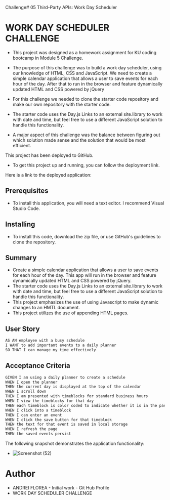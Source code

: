 Challenge# 05 Third-Party APIs: Work Day Scheduler

# WORK DAY SCHEDULER CHALLENGE

- This project was designed as a homework assignment for KU coding bootcamp in Module 5 Challenge.

- The purpose of this challenge was to build a work day scheduler, using our knowledge of HTML, CSS and JavaScript. We need to create a simple calendar application that allows a user to save events for each hour of the day. After that to run in the browser and feature dynamically updated HTML and CSS powered by jQuery

- For this challenge we needed to clone the starter code repository and make our own repository with the starter code.

- The starter code uses the Day.js Links to an external site.library to work with date and time, but feel free to use a different JavaScript solution to handle this functionality.

- A major aspect of this challenge was the balance between figuring out which solution made sense and the solution that would be most efficient. 


 This project has been deployed to GitHub. 
 
 - To get this project up and running, you can follow the deployment link.


  Here is a link to the deployed application: 


## Prerequisites

- To install this application, you will need a text editor. I recommend Visual Studio Code.


## Installing

- To install this code, download the zip file, or use GitHub's guidelines to clone the repository. 



## Summary

- Create a simple calendar application that allows a user to save events for each hour of the day. This app will run in the browser and feature dynamically updated HTML and CSS powered by jQuery.
- The starter code uses the Day.js Links to an external site.library to work with date and time, but feel free to use a different JavaScript solution to handle this functionality.
- This project emphasizes the use of using Javascript to make dynamic changes to an HMTL document.
- This project utilizes the use of appending HTML pages.




## User Story

```md
AS AN employee with a busy schedule
I WANT to add important events to a daily planner
SO THAT I can manage my time effectively
```

## Acceptance Criteria

```md
GIVEN I am using a daily planner to create a schedule
WHEN I open the planner
THEN the current day is displayed at the top of the calendar
WHEN I scroll down
THEN I am presented with timeblocks for standard business hours
WHEN I view the timeblocks for that day
THEN each timeblock is color coded to indicate whether it is in the past, present, or future
WHEN I click into a timeblock
THEN I can enter an event
WHEN I click the save button for that timeblock
THEN the text for that event is saved in local storage
WHEN I refresh the page
THEN the saved events persist
```

The following snapshot demonstrates the application 
functionality:

- ![Screenshot (52)](https://user-images.githubusercontent.com/70625665/213364119-9ed9ab6a-447b-4575-989c-cb36fa1edcb2.png)



# Author

- ANDREI FLOREA - Initial work - Git Hub Profile
- WORK DAY SCHEDULER CHALLENGE


